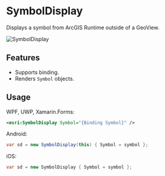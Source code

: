 # SymbolDisplay

Displays a symbol from ArcGIS Runtime outside of a GeoView.

![SymbolDisplay](https://user-images.githubusercontent.com/1378165/73390051-31676080-428a-11ea-9feb-afb5d2aa6385.png)

## Features

- Supports binding.
- Renders `Symbol` objects.

## Usage

WPF, UWP, Xamarin.Forms:

```xml
<esri:SymbolDisplay Symbol="{Binding Symbol}" />
```

Android:

```cs
var sd = new SymbolDisplay(this) { Symbol = symbol };
```

iOS:

```cs
var sd = new SymbolDisplay { Symbol = symbol };
```